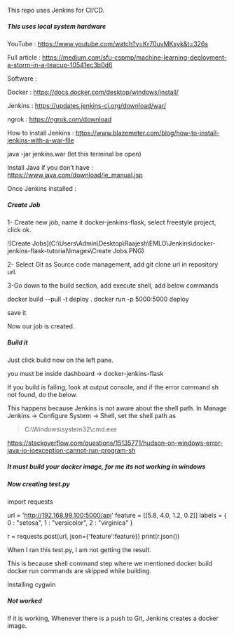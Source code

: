 This repo uses Jenkins for CI/CD.

##### This uses local system hardware

YouTube : https://www.youtube.com/watch?v=Kr70uvMKsyk&t=326s

Full article : https://medium.com/sfu-cspmp/machine-learning-deployment-a-storm-in-a-teacup-10541ec3b0d6

Software :

Docker : https://docs.docker.com/desktop/windows/install/

Jenkins : https://updates.jenkins-ci.org/download/war/

ngrok : https://ngrok.com/download

How to install Jenkins : https://www.blazemeter.com/blog/how-to-install-jenkins-with-a-war-file

java -jar jenkins.war (let this terminal be open)

Install Java if you don’t have : https://www.java.com/download/ie_manual.jsp

Once Jenkins installed :

##### Create Job

1- Create new job, name it docker-jenkins-flask, select freestyle project, click ok.

![Create Jobs](C:\Users\Admin\Desktop\Raajesh\EMLO\Jenkins\docker-jenkins-flask-tutorial\Images\Create Jobs.PNG)

2- Select Git as Source code management, add git clone url in repository url.

3-Go down to the build section, add execute shell, add below commands

docker build --pull -t deploy .
docker run -p 5000:5000 deploy

save it

Now our job is created.

##### Build it

Just click build now on the left pane.

you must be inside dashboard -> docker-jenkins-flask

If you build is failing, look at output console, and if the error command sh not found, do the below.

This happens because Jenkins is not aware about the shell path.
In Manage Jenkins -> Configure System -> Shell, set the shell path as

> C:\Windows\system32\cmd.exe

https://stackoverflow.com/questions/15135771/hudson-on-windows-error-java-io-ioexception-cannot-run-program-sh

##### It must build your docker image, for me its not working in windows

##### Now creating test.py

import requests

url = 'http://192.168.99.100:5000/api'
feature = [[5.8, 4.0, 1.2, 0.2]]
labels = {
0 : "setosa",
1 : "versicolor",
2 : "virginica"
}

r = requests.post(url, json={'feature':feature})
print(r.json())

When I ran this test.py, I am not getting the result.

This is because shell command step where we mentioned docker build docker run commands are skipped while building.

Installing cygwin

##### Not worked

If it is working, Whenever there is a push to Git, Jenkins creates a docker image.











